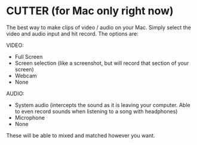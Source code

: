 # CUTTER (for Mac only right now)

The best way to make clips of video / audio on your Mac. Simply select the video and audio input and hit record. The options are:

VIDEO:
- Full Screen
- Screen selection (like a screenshot, but will record that section of your screen)
- Webcam
- None

AUDIO:
- System audio (intercepts the sound as it is leaving your computer. Able to even record sounds when listening to a song with headphones)
- Microphone
- None

These will be able to mixed and matched however you want.
